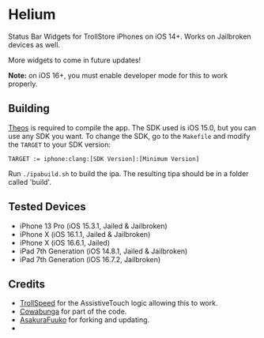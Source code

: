 # Helium
Status Bar Widgets for TrollStore iPhones on iOS 14+. Works on Jailbroken devices as well.

More widgets to come in future updates!

**Note:** on iOS 16+, you must enable developer mode for this to work properly.

## Building
[Theos](https://theos.dev) is required to compile the app. The SDK used is iOS 15.0, but you can use any SDK you want.
To change the SDK, go to the `Makefile` and modify the `TARGET` to your SDK version:
```
TARGET := iphone:clang:[SDK Version]:[Minimum Version]
```
Run `./ipabuild.sh` to build the ipa. The resulting tipa should be in a folder called 'build'.

## Tested Devices
- iPhone 13 Pro (iOS 15.3.1, Jailed & Jailbroken)
- iPhone X (iOS 16.1.1, Jailed & Jailbroken)
- iPhone X (iOS 16.6.1, Jailed)
- iPad 7th Generation (iOS 14.8.1, Jailed & Jailbroken)
- iPad 7th Generation (iOS 16.7.2, Jailbroken)

## Credits
- [TrollSpeed](https://github.com/Lessica/TrollSpeed) for the AssistiveTouch logic allowing this to work.
- [Cowabunga](https://github.com/leminlimez/Cowabunga) for part of the code.
- [AsakuraFuuko](https://github.com/AsakuraFuuko) for forking and updating.
- 
